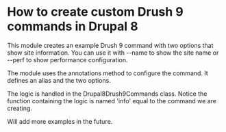# How to create custom Drush 9 commands in Drupal 8

This module creates an example Drush 9 command with two options that show site information.
You can use it with --name to show the site name or --perf to show performance configuration.

The module uses the annotations method to configure the command. 
It defines an alias and the two options.

The logic is handled in the Drupal8Drush9Commands class.
Notice the function containing the logic is named 'info' equal to the command we are creating.

Will add more examples in the future.
